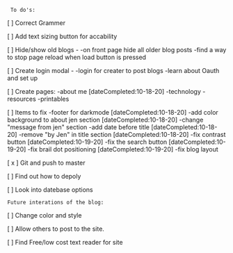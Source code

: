      To do's:

[  ] Correct Grammer 

[  ] Add text sizing button for accability
    
[  ] Hide/show old blogs - 
    -on front page hide all older blog posts
    -find a way to stop page reload when load button is pressed

[  ] Create login modal -
    -login for creater to post blogs
    -learn about Oauth and set up

[  ] Create pages:
    -about me
        [dateCompleted:10-18-20]
    -technology
    -resources
    -printables

[  ] Items to fix 
    -footer for darkmode
        [dateCompleted:10-18-20]
    -add color background to about jen section
        [dateCompleted:10-18-20]
    -change "message from jen" section
    -add date before title
        [dateCompleted:10-18-20]
    -remove "by Jen" in title section 
        [dateCompleted:10-18-20]
    -fix contrast button
        [dateCompleted:10-19-20]
    -fix the search button
        [dateCompleted:10-19-20]
    -fix brail dot positioning 
        [dateCompleted:10-19-20]
    -fix blog layout

[ x ] Git and push to master

[  ] Find out how to depoly

[  ] Look into datebase options 






    Future interations of the blog:

[  ] Change color and style

[  ] Allow others to post to the site. 

[  ] Find Free/low cost text reader for site



